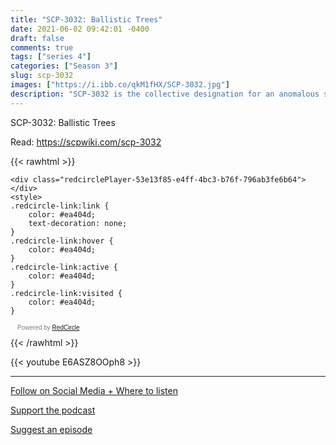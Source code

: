 ```yaml
---
title: "SCP-3032: Ballistic Trees"
date: 2021-06-02 09:42:01 -0400
draft: false
comments: true
tags: ["series 4"]
categories: ["Season 3"]
slug: scp-3032
images: ["https://i.ibb.co/qkM1fHX/SCP-3032.jpg"]
description: "SCP-3032 is the collective designation for an anomalous strain of Larix laricina."
---
```


SCP-3032: Ballistic Trees

Read: https://scpwiki.com/scp-3032

{{< rawhtml >}}
<script async defer onload="redcircleIframe();" src="https://api.podcache.net/embedded-player/sh/63705181-2bd5-4fc1-a869-6f5b27226efa/ep/53e13f85-e4ff-4bc3-b76f-796ab3fe6b64"></script>
    <div class="redcirclePlayer-53e13f85-e4ff-4bc3-b76f-796ab3fe6b64"></div>
    <style>
    .redcircle-link:link {
        color: #ea404d;
        text-decoration: none;
    }
    .redcircle-link:hover {
        color: #ea404d;
    }
    .redcircle-link:active {
        color: #ea404d;
    }
    .redcircle-link:visited {
        color: #ea404d;
    }
</style>
<p style="margin-top:3px;margin-left:11px;font-family: sans-serif;font-size: 10px; color: gray;">Powered by <a class="redcircle-link" href="https://redcircle.com?utm_source=rc_embedded_player&utm_medium=web&utm_campaign=embedded_v1">RedCircle</a></p>
{{< /rawhtml >}}

{{< youtube E6ASZ8OOph8 >}}

---

[Follow on Social Media + Where to listen](/links)

[Support the podcast](/support)

[Suggest an episode](/suggest)
